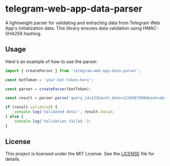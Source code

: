 # telegram-web-app-data-parser

A lightweight parser for validating and extracting data from Telegram Web App's initialization data. This library ensures data validation using HMAC-SHA256 hashing.

## Usage

Here's an example of how to use the parser:

```js
import { createParser } from 'telegram-web-app-data-parser';

const botToken = 'your-bot-token-here';

const parser = createParser(botToken);

const result = parser.parse('query_id=123&auth_date=1234567890&hash=abcdef...');

if (result.validated) {
    console.log('Validated data:', result.data);
} else {
    console.log('Validation failed.');
}
```

## License

This project is licensed under the MIT License. See the [LICENSE](LICENSE) file for details.
